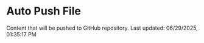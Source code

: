 # Auto Push File

Content that will be pushed to GitHub repository.
Last updated: 06/29/2025, 01:35:17 PM